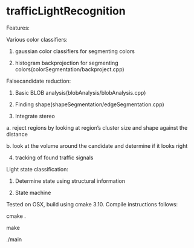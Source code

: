 # trafficLightRecognition

Features:

Various color classifiers:

1. gaussian color classifiers for segmenting colors

2. histogram backprojection for segmenting colors(colorSegmentation/backproject.cpp)

Falsecandidate reduction:

1. Basic BLOB analysis(blobAnalysis/blobAnalysis.cpp)

2. Finding shape(shapeSegmentation/edgeSegmentation.cpp)

3. Integrate stereo

  a. reject regions by looking at region’s cluster size and shape against the distance

  b. look at the volume around the candidate and determine if it looks right

4. tracking of found traffic signals

Light state classification:

1. Determine state using structural information

2. State machine

Tested on OSX, build using cmake 3.10. Compile instructions follows:

cmake .

make

./main <path to video clip>
